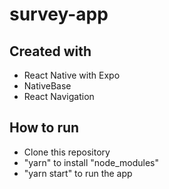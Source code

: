 # survey-app

## Created with 
 - React Native with Expo
 - NativeBase
 - React Navigation 

## How to run
 - Clone this repository
 - "yarn" to install "node_modules"
 - "yarn start" to run the app
